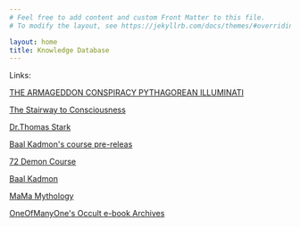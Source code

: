 ```yaml
---
# Feel free to add content and custom Front Matter to this file.
# To modify the layout, see https://jekyllrb.com/docs/themes/#overriding-theme-defaults

layout: home
title: Knowledge Database
---
```


Links:

[THE ARMAGEDDON CONSPIRACY PYTHAGOREAN ILLUMINATI][armageddon]

[The Stairway to Consciousness][featured-book] 

[Dr.Thomas Stark](https://www.amazon.com/Dr.-Thomas-Stark/e/B075J9RNJP)

[Baal Kadmon's course pre-releas][featured-page]

[72 Demon Course][featured-page]

[Baal Kadmon](https://baalkadmon.com/)

[MaMa Mythology][featured-site]

[OneOfManyOne's Occult e-book Archives][featured-archive]

[featured-book]: https://www.amazon.com/gp/aw/d/B07KY6QGN6
[featured-page]: https://www.occultcourses.com/predemon 
[featured-site]: https://mamamythology.com/
[featured-archive]: https://justpaste.it/WiLdOccultEbooks/
[armageddon]: https://armageddonconspiracy.co.uk/
